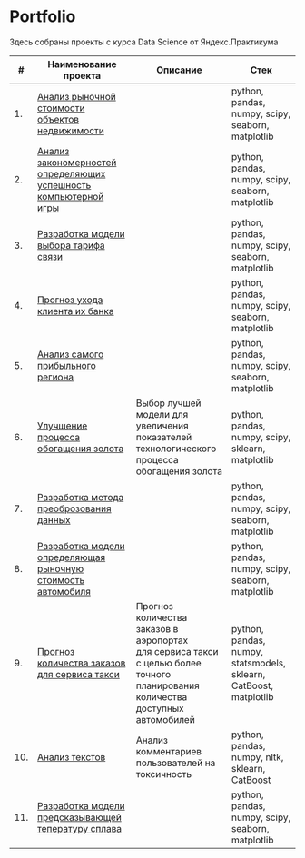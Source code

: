 # Portfolio

Здесь собраны проекты c курса Data Science от Яндекс.Практикума

| #    | Наименование проекта                | Описание                                                     | Стек                                                         |
| ---- | ------------------------------------------------------------ | ------------------------------------------------------------ | ------------------------------------------------------------ |
| 1.   | [Анализ рыночной стоимости объектов недвижимости](https://github.com/) |  | python, pandas, numpy, scipy, seaborn, matplotlib       |
| 2.   | [Анализ закономерностей определяющих успешность компьютерной игры](https://github.com/) |  | python, pandas, numpy, scipy, seaborn, matplotlib       |
| 3.   | [Разработка модели выбора тарифа связи](https://github.com/) |  | python, pandas, numpy, scipy, seaborn, matplotlib       |
| 4.   | [Прогноз ухода клиента их банка](https://github.com/) |  | python, pandas, numpy, scipy, seaborn, matplotlib       |
| 5.   | [Анализ самого прибыльного региона](https://github.com/) |  | python, pandas, numpy, scipy, seaborn, matplotlib       |
| 6.   | [Улучшение процесса обогащения золота](https://github.com/) | Выбор лучшей модели для увеличения <br/>показателей технологического процесса <br/>обогащения золота | python, pandas, numpy, scipy, sklearn, matplotlib       |
| 7.   | [Разработка метода преоброзования данных](https://github.com/) |  | python, pandas, numpy, scipy, seaborn, matplotlib       |
| 8.   | [Разработка модели определяющая рыночную стоимость автомобиля ](https://github.com/) |  | python, pandas, numpy, scipy, seaborn, matplotlib       |
| 9.   | [Прогноз количества заказов для сервиса такси](https://github.com/) | Прогноз количества заказов в аэропортах <br/>для сервиса такси с целью более точного планирования количества доступных <br/>автомобилей | python, pandas, numpy, statsmodels, sklearn, CatBoost, matplotlib |
| 10.   | [Анализ текстов](https://github.com/) | Анализ комментариев пользователей на токсичность             | python, pandas, numpy, nltk, sklearn, CatBoost |
| 11.   | [Разработка модели предсказывающей тепературу сплава](https://github.com/) |  | python, pandas, numpy, scipy, seaborn, matplotlib       |
